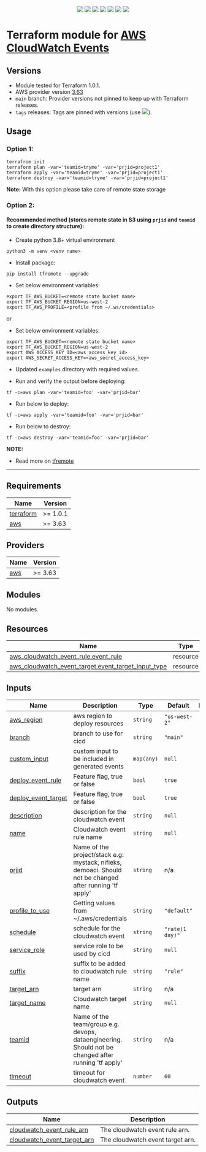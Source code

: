 <p align="center">
    <a href="https://github.com/tomarv2/terraform-aws-cloudwatch-events/actions/workflows/pre-commit.yml" alt="Pre Commit">
        <img src="https://github.com/tomarv2/terraform-aws-cloudwatch-events/actions/workflows/pre-commit.yml/badge.svg?branch=main" /></a>
    <a href="https://www.apache.org/licenses/LICENSE-2.0" alt="license">
        <img src="https://img.shields.io/github/license/tomarv2/terraform-aws-cloudwatch-events" /></a>
    <a href="https://github.com/tomarv2/terraform-aws-cloudwatch-events/tags" alt="GitHub tag">
        <img src="https://img.shields.io/github/v/tag/tomarv2/terraform-aws-cloudwatch-events" /></a>
    <a href="https://github.com/tomarv2/terraform-aws-cloudwatch-events/pulse" alt="Activity">
        <img src="https://img.shields.io/github/commit-activity/m/tomarv2/terraform-aws-cloudwatch-events" /></a>
    <a href="https://stackoverflow.com/users/6679867/tomarv2" alt="Stack Exchange reputation">
        <img src="https://img.shields.io/stackexchange/stackoverflow/r/6679867"></a>
    <a href="https://discord.gg/XH975bzN" alt="chat on Discord">
        <img src="https://img.shields.io/discord/813961944443912223?logo=discord"></a>
    <a href="https://twitter.com/intent/follow?screen_name=varuntomar2019" alt="follow on Twitter">
        <img src="https://img.shields.io/twitter/follow/varuntomar2019?style=social&logo=twitter"></a>
</p>

# Terraform module for [AWS CloudWatch Events](https://docs.aws.amazon.com/AmazonCloudWatch/latest/events/WhatIsCloudWatchEvents.html)

## Versions

- Module tested for Terraform 1.0.1.
- AWS provider version [3.63](https://registry.terraform.io/providers/hashicorp/aws/latest)
- `main` branch: Provider versions not pinned to keep up with Terraform releases.
- `tags` releases: Tags are pinned with versions (use <a href="https://github.com/tomarv2/terraform-aws-cloudwatch-events/tags" alt="GitHub tag">
        <img src="https://img.shields.io/github/v/tag/tomarv2/terraform-aws-cloudwatch-events" /></a>).


## Usage

### Option 1:

```
terrafrom init
terraform plan -var='teamid=tryme' -var='prjid=project1'
terraform apply -var='teamid=tryme' -var='prjid=project1'
terraform destroy -var='teamid=tryme' -var='prjid=project1'
```
**Note:** With this option please take care of remote state storage

### Option 2:

#### Recommended method (stores remote state in S3 using `prjid` and `teamid` to create directory structure):

- Create python 3.8+ virtual environment
```
python3 -m venv <venv name>
```

- Install package:
```
pip install tfremote --upgrade
```

- Set below environment variables:
```
export TF_AWS_BUCKET=<remote state bucket name>
export TF_AWS_BUCKET_REGION=us-west-2
export TF_AWS_PROFILE=<profile from ~/.ws/credentials>
```

or

- Set below environment variables:
```
export TF_AWS_BUCKET=<remote state bucket name>
export TF_AWS_BUCKET_REGION=us-west-2
export AWS_ACCESS_KEY_ID=<aws_access_key_id>
export AWS_SECRET_ACCESS_KEY=<aws_secret_access_key>
```

- Updated `examples` directory with required values.

- Run and verify the output before deploying:
```
tf -c=aws plan -var='teamid=foo' -var='prjid=bar'
```

- Run below to deploy:
```
tf -c=aws apply -var='teamid=foo' -var='prjid=bar'
```

- Run below to destroy:
```
tf -c=aws destroy -var='teamid=foo' -var='prjid=bar'
```

**NOTE:**

- Read more on [tfremote](https://github.com/tomarv2/tfremote)
---

## Requirements

| Name | Version |
|------|---------|
| <a name="requirement_terraform"></a> [terraform](#requirement\_terraform) | >= 1.0.1 |
| <a name="requirement_aws"></a> [aws](#requirement\_aws) | >= 3.63 |

## Providers

| Name | Version |
|------|---------|
| <a name="provider_aws"></a> [aws](#provider\_aws) | >= 3.63 |

## Modules

No modules.

## Resources

| Name | Type |
|------|------|
| [aws_cloudwatch_event_rule.event_rule](https://registry.terraform.io/providers/hashicorp/aws/latest/docs/resources/cloudwatch_event_rule) | resource |
| [aws_cloudwatch_event_target.event_target_input_type](https://registry.terraform.io/providers/hashicorp/aws/latest/docs/resources/cloudwatch_event_target) | resource |

## Inputs

| Name | Description | Type | Default | Required |
|------|-------------|------|---------|:--------:|
| <a name="input_aws_region"></a> [aws\_region](#input\_aws\_region) | aws region to deploy resources | `string` | `"us-west-2"` | no |
| <a name="input_branch"></a> [branch](#input\_branch) | branch to use for cicd | `string` | `"main"` | no |
| <a name="input_custom_input"></a> [custom\_input](#input\_custom\_input) | custom input to be included in generated events | `map(any)` | `null` | no |
| <a name="input_deploy_event_rule"></a> [deploy\_event\_rule](#input\_deploy\_event\_rule) | Feature flag, true or false | `bool` | `true` | no |
| <a name="input_deploy_event_target"></a> [deploy\_event\_target](#input\_deploy\_event\_target) | Feature flag, true or false | `bool` | `true` | no |
| <a name="input_description"></a> [description](#input\_description) | description for the cloudwatch event | `string` | `null` | no |
| <a name="input_name"></a> [name](#input\_name) | Cloudwatch event rule name | `string` | `null` | no |
| <a name="input_prjid"></a> [prjid](#input\_prjid) | Name of the project/stack e.g: mystack, nifieks, demoaci. Should not be changed after running 'tf apply' | `string` | n/a | yes |
| <a name="input_profile"></a> [profile\_to\_use](#input\_profile\_to\_use) | Getting values from ~/.aws/credentials | `string` | `"default"` | no |
| <a name="input_schedule"></a> [schedule](#input\_schedule) | schedule for the cloudwatch event | `string` | `"rate(1 day)"` | no |
| <a name="input_service_role"></a> [service\_role](#input\_service\_role) | service role to be used by cicd | `string` | `null` | no |
| <a name="input_suffix"></a> [suffix](#input\_suffix) | suffix to be added to cloudwatch rule name | `string` | `"rule"` | no |
| <a name="input_target_arn"></a> [target\_arn](#input\_target\_arn) | target arn | `string` | n/a | yes |
| <a name="input_target_name"></a> [target\_name](#input\_target\_name) | Cloudwatch target name | `string` | `null` | no |
| <a name="input_teamid"></a> [teamid](#input\_teamid) | Name of the team/group e.g. devops, dataengineering. Should not be changed after running 'tf apply' | `string` | n/a | yes |
| <a name="input_timeout"></a> [timeout](#input\_timeout) | timeout for cloudwatch event | `number` | `60` | no |

## Outputs

| Name | Description |
|------|-------------|
| <a name="output_cloudwatch_event_rule_arn"></a> [cloudwatch\_event\_rule\_arn](#output\_cloudwatch\_event\_rule\_arn) | The cloudwatch event rule arn. |
| <a name="output_cloudwatch_event_target_arn"></a> [cloudwatch\_event\_target\_arn](#output\_cloudwatch\_event\_target\_arn) | The cloudwatch event target arn. |
